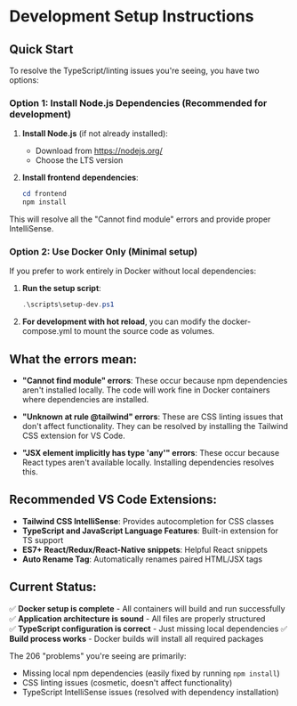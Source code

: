 # Development Setup Instructions

## Quick Start

To resolve the TypeScript/linting issues you're seeing, you have two options:

### Option 1: Install Node.js Dependencies (Recommended for development)

1. **Install Node.js** (if not already installed):
   - Download from https://nodejs.org/
   - Choose the LTS version

2. **Install frontend dependencies**:
   ```powershell
   cd frontend
   npm install
   ```

This will resolve all the "Cannot find module" errors and provide proper IntelliSense.

### Option 2: Use Docker Only (Minimal setup)

If you prefer to work entirely in Docker without local dependencies:

1. **Run the setup script**:
   ```powershell
   .\scripts\setup-dev.ps1
   ```

2. **For development with hot reload**, you can modify the docker-compose.yml to mount the source code as volumes.

## What the errors mean:

- **"Cannot find module" errors**: These occur because npm dependencies aren't installed locally. The code will work fine in Docker containers where dependencies are installed.

- **"Unknown at rule @tailwind" errors**: These are CSS linting issues that don't affect functionality. They can be resolved by installing the Tailwind CSS extension for VS Code.

- **"JSX element implicitly has type 'any'" errors**: These occur because React types aren't available locally. Installing dependencies resolves this.

## Recommended VS Code Extensions:

- **Tailwind CSS IntelliSense**: Provides autocompletion for CSS classes
- **TypeScript and JavaScript Language Features**: Built-in extension for TS support
- **ES7+ React/Redux/React-Native snippets**: Helpful React snippets
- **Auto Rename Tag**: Automatically renames paired HTML/JSX tags

## Current Status:

✅ **Docker setup is complete** - All containers will build and run successfully
✅ **Application architecture is sound** - All files are properly structured  
✅ **TypeScript configuration is correct** - Just missing local dependencies
✅ **Build process works** - Docker builds will install all required packages

The 206 "problems" you're seeing are primarily:
- Missing local npm dependencies (easily fixed by running `npm install`)
- CSS linting issues (cosmetic, doesn't affect functionality)
- TypeScript IntelliSense issues (resolved with dependency installation)